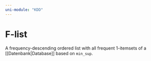 ```yaml
---
uni-module: "KDD"
---
```


# F-list

A frequency-descending ordered list with all frequent 1-itemsets of a [[Datenbank|Database]] based on `min_sup`.

